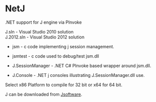 NetJ
====

.NET support for J engine via PInvoke

J.sln       - Visual Studio 2010 solution   
J.2012.sln  - Visual Studio 2012 solution

 * jsm - c code implementing j session management.

 * jsmtest - c code used to debug/test jsm.dll

 * J.SessionManager - .NET C# PInvoke based wrapper around jsm.dll.

 * J.Console - .NET j consoles illustrating J.SessionManager.dll use.

Select x86 Platform to compile for 32 bit or x64 for 64 bit.

J can be downloaded from [Jsoftware](http://www.jsoftware.com/).
